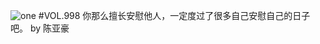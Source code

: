 ![one](http://image.wufazhuce.com/Fr3sJ796gZZ9Vl9_oPVpOHV5jlp4)
#VOL.998
你那么擅长安慰他人，一定度过了很多自己安慰自己的日子吧。 by 陈亚豪